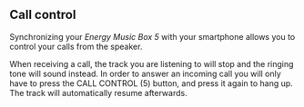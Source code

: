 ## Call control

Synchronizing your *Energy Music Box 5* with your smartphone allows you to control your calls from the speaker.

When receiving a call, the track you are listening to will stop and the ringing tone will sound instead. In order to answer an incoming call you will only have to press the CALL CONTROL (5) button, and press it again to hang up. The track will automatically resume afterwards.

